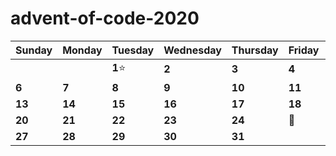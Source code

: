 # advent-of-code-2020

Sunday | Monday | Tuesday | Wednesday | Thursday | Friday | Saturday
------- | -------| ------- | ------- | -------| -------| -------
   |   |   | **1**⭐ | **2** | **3**  | **4** |   **5**
 **6**  | **7**    | **8**    | **9**   | **10**   | **11**    | **12**   
 **13**  | **14**  | **15**  | **16**  | **17**  | **18**  | **19** 
 **20**  | **21** | **22**  | **23** | **24** | :christmas_tree: | **26**  
 **27** | **28** | **29** | **30** | **31** |  | 
 
